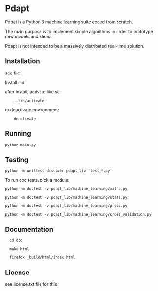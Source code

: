 Pdapt
==============================

Pdpat is a Python 3 machine learning suite coded from scratch.

The main purpose is to implement simple algorithms in order to
prototype new models and ideas.

Pdapt is not intended to be a massively distributed real-time solution.


Installation
-----------------

see file:

  Install.md

after install, activate like so:

        . bin/activate


to deactivate environment:

        deactivate


Running
-----------------

    python main.py


Testing
-----------------

    python -m unittest discover pdapt_lib 'test_*.py'

To run doc tests, pick a module:

    python -m doctest -v pdapt_lib/machine_learning/maths.py

    python -m doctest -v pdapt_lib/machine_learning/stats.py

    python -m doctest -v pdapt_lib/machine_learning/probs.py

    python -m doctest -v pdapt_lib/machine_learning/cross_validation.py

Documentation
---------------

      cd doc

      make html

      firefox _build/html/index.html


License
---------------

see license.txt file for this



